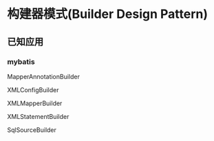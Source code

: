 # 构建器模式(Builder Design Pattern)


## 已知应用
###  mybatis

MapperAnnotationBuilder

XMLConfigBuilder

XMLMapperBuilder

XMLStatementBuilder

SqlSourceBuilder